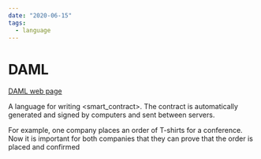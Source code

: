 ```yaml
---
date: "2020-06-15"
tags:
  - language
---
```


# DAML

[DAML web page](https://daml.com/)

A language for writing <smart_contract>.
The contract is automatically generated and signed by computers and sent between servers.

For example, one company places an order of T-shirts for a conference. Now it
is important for both companies that they can prove that the order is placed and confirmed

